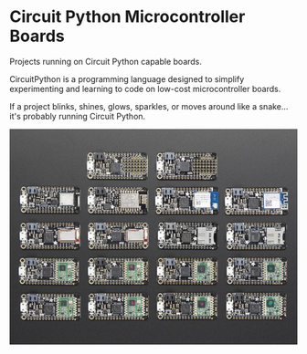 # Circuit Python Microcontroller Boards
Projects running on Circuit Python capable boards. 

CircuitPython is a programming language designed to simplify experimenting and learning to code on low-cost microcontroller boards.

If a project blinks, shines, glows, sparkles, or moves around like a snake... it's probably running Circuit Python.

![](https://raw.githubusercontent.com/DJDevon3/My_Circuit_Python_Projects/main/Boards/boards_screenshot.jpg)
